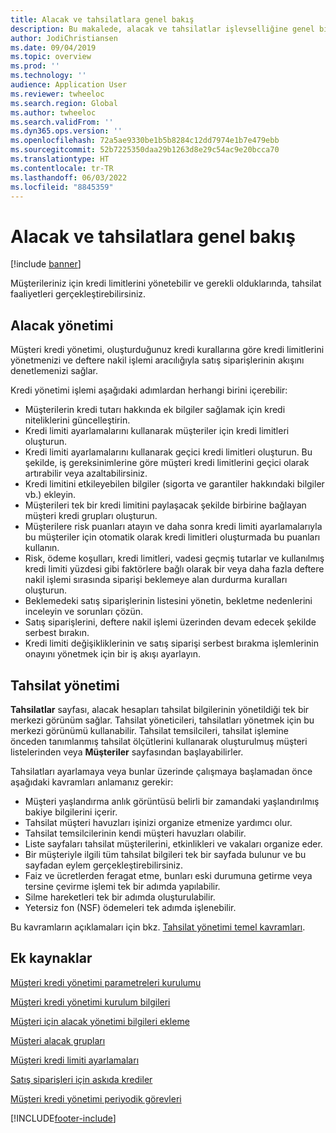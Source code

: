 ```yaml
---
title: Alacak ve tahsilatlara genel bakış
description: Bu makalede, alacak ve tahsilatlar işlevselliğine genel bir bakış sağlanmaktadır.
author: JodiChristiansen
ms.date: 09/04/2019
ms.topic: overview
ms.prod: ''
ms.technology: ''
audience: Application User
ms.reviewer: twheeloc
ms.search.region: Global
ms.author: twheeloc
ms.search.validFrom: ''
ms.dyn365.ops.version: ''
ms.openlocfilehash: 72a5ae9330be1b5b8284c12dd7974e1b7e479ebb
ms.sourcegitcommit: 52b7225350daa29b1263d8e29c54ac9e20bcca70
ms.translationtype: HT
ms.contentlocale: tr-TR
ms.lasthandoff: 06/03/2022
ms.locfileid: "8845359"
---
```

# <a name="credit-and-collections-overview"></a>Alacak ve tahsilatlara genel bakış

[!include [banner](../includes/banner.md)]

Müşterileriniz için kredi limitlerini yönetebilir ve gerekli olduklarında, tahsilat faaliyetleri gerçekleştirebilirsiniz.

## <a name="credit-management"></a>Alacak yönetimi

Müşteri kredi yönetimi, oluşturduğunuz kredi kurallarına göre kredi limitlerini yönetmenizi ve deftere nakil işlemi aracılığıyla satış siparişlerinin akışını denetlemenizi sağlar.

Kredi yönetimi işlemi aşağıdaki adımlardan herhangi birini içerebilir:

- Müşterilerin kredi tutarı hakkında ek bilgiler sağlamak için kredi niteliklerini güncelleştirin.
- Kredi limiti ayarlamalarını kullanarak müşteriler için kredi limitleri oluşturun.
- Kredi limiti ayarlamalarını kullanarak geçici kredi limitleri oluşturun. Bu şekilde, iş gereksinimlerine göre müşteri kredi limitlerini geçici olarak artırabilir veya azaltabilirsiniz.
- Kredi limitini etkileyebilen bilgiler (sigorta ve garantiler hakkındaki bilgiler vb.) ekleyin.
- Müşterileri tek bir kredi limitini paylaşacak şekilde birbirine bağlayan müşteri kredi grupları oluşturun.
- Müşterilere risk puanları atayın ve daha sonra kredi limiti ayarlamalarıyla bu müşteriler için otomatik olarak kredi limitleri oluşturmada bu puanları kullanın.
- Risk, ödeme koşulları, kredi limitleri, vadesi geçmiş tutarlar ve kullanılmış kredi limiti yüzdesi gibi faktörlere bağlı olarak bir veya daha fazla deftere nakil işlemi sırasında siparişi beklemeye alan durdurma kuralları oluşturun.
- Beklemedeki satış siparişlerinin listesini yönetin, bekletme nedenlerini inceleyin ve sorunları çözün.
- Satış siparişlerini, deftere nakil işlemi üzerinden devam edecek şekilde serbest bırakın.
- Kredi limiti değişikliklerinin ve satış siparişi serbest bırakma işlemlerinin onayını yönetmek için bir iş akışı ayarlayın.

## <a name="collections-management"></a>Tahsilat yönetimi

**Tahsilatlar** sayfası, alacak hesapları tahsilat bilgilerinin yönetildiği tek bir merkezi görünüm sağlar. Tahsilat yöneticileri, tahsilatları yönetmek için bu merkezi görünümü kullanabilir. Tahsilat temsilcileri, tahsilat işlemine önceden tanımlanmış tahsilat ölçütlerini kullanarak oluşturulmuş müşteri listelerinden veya **Müşteriler** sayfasından başlayabilirler.

Tahsilatları ayarlamaya veya bunlar üzerinde çalışmaya başlamadan önce aşağıdaki kavramları anlamanız gerekir:

- Müşteri yaşlandırma anlık görüntüsü belirli bir zamandaki yaşlandırılmış bakiye bilgilerini içerir.
- Tahsilat müşteri havuzları işinizi organize etmenize yardımcı olur.
- Tahsilat temsilcilerinin kendi müşteri havuzları olabilir.
- Liste sayfaları tahsilat müşterilerini, etkinlikleri ve vakaları organize eder.
- Bir müşteriyle ilgili tüm tahsilat bilgileri tek bir sayfada bulunur ve bu sayfadan eylem gerçekleştirebilirsiniz.
- Faiz ve ücretlerden feragat etme, bunları eski durumuna getirme veya tersine çevirme işlemi tek bir adımda yapılabilir.
- Silme hareketleri tek bir adımda oluşturulabilir.
- Yetersiz fon (NSF) ödemeleri tek adımda işlenebilir.

Bu kavramların açıklamaları için bkz. [Tahsilat yönetimi temel kavramları](./cm-collections-concepts.md).

## <a name="additional-resources"></a>Ek kaynaklar

[Müşteri kredi yönetimi parametreleri kurulumu](./cm-credit-mgmt-setup.md)

[Müşteri kredi yönetimi kurulum bilgileri](./cm-setup-information.md)

[Müşteri için alacak yönetimi bilgileri ekleme](./cm-add-credit-mgmt-information-customer.md)

[Müşteri alacak grupları](./cm-customer-credit-groups.md)

[Müşteri kredi limiti ayarlamaları](./cm-credit-limit-adjustments.md)

[Satış siparişleri için askıda krediler](./cm-sales-order-credit-holds.md)

[Müşteri kredi yönetimi periyodik görevleri](./cm-periodic-tasks.md)


[!INCLUDE[footer-include](../../includes/footer-banner.md)]
